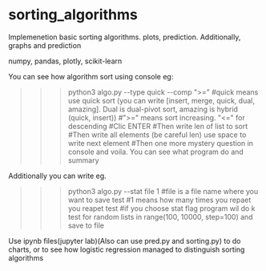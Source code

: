 # sorting_algorithms
Implemenetion basic sorting algorithms. plots, prediction. Additionally, graphs and prediction

numpy, pandas, plotly, scikit-learn

You can see how algorithm sort using console eg:
>>>python3 algo.py --type quick --comp ">="
#quick means use quick sort (you can write [insert, merge, quick, dual, amazing]. Dual is dual-pivot sort, amazing is hybrid (quick, insert))
#">=" means sort increasing. "<=" for descending
#Clic ENTER
#Then write len of list to sort
#Then write all elements (be careful len) use space to write next element
#Then one more mystery question in console and voila. You can see what program do and summary

Additionally you can write eg.
>>>python3 algo.py --stat file 1
#file is a file name where you want to save test
#1 means how many times you repaet you reapet test
#if you choose stat flag program wil do k test for random lists in range(100, 10000, step=100) and save to file

Use ipynb files(jupyter lab)(Also can use pred.py and sorting.py) to do charts, or to see how logistic regression managed to distinguish sorting algorithms 
